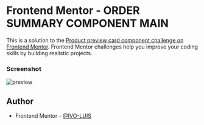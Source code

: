 # Frontend Mentor - ORDER SUMMARY COMPONENT MAIN

This is a solution to the [Product preview card component challenge on Frontend Mentor](https://www.frontendmentor.io/challenges/product-preview-card-component-GO7UmttRfa). Frontend Mentor challenges help you improve your coding skills by building realistic projects. 


### Screenshot

![preview](https://user-images.githubusercontent.com/119756383/206072662-5797daa6-3896-4051-b439-686e79debcd9.png)


## Author

- Frontend Mentor - [@IVO-LUIS](https://www.frontendmentor.io/profile/IVO-LUIS)
